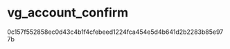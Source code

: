 vg_account_confirm
==================


0c157f552858ec0d43c4b1f4cfebeed1224fca454e5d4b641d2b2283b85e977b
